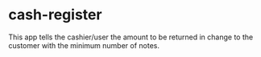 # cash-register
This app tells the cashier/user the amount to be returned in change to the customer with the minimum number of notes. 
